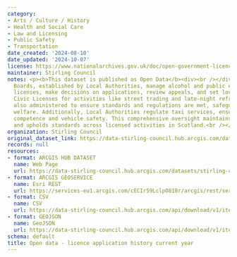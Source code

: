 ```yaml
---
category:
- Arts / Culture / History
- Health and Social Care
- Law and Licensing
- Public Safety
- Transportation
date_created: '2024-08-10'
date_updated: '2024-10-07'
license: https://www.nationalarchives.gov.uk/doc/open-government-licence/version/3/
maintainer: Stirling Council
notes: <p><b>This dataset is published as Open Data</b><div><br /></div><div>License
  Boards, established by Local Authorities, manage alcohol and public entertainment
  licenses, make decisions on applications, review appeals, and set local policies.
  Civic Licenses for activities like street trading and late-night refreshment are
  also administered to ensure standards and regulations are met, safeguarding public
  welfare. Additionally, Local Authorities regulate taxi services, ensuring driver
  competence and vehicle safety. This comprehensive oversight maintains public safety
  and upholds standards across licensed activities in Scotland.<br /></div></p>
organization: Stirling Council
original_dataset_link: https://data-stirling-council.hub.arcgis.com/datasets/stirling-council::open-data-licence-application-history-current-year
records: null
resources:
- format: ARCGIS HUB DATASET
  name: Web Page
  url: https://data-stirling-council.hub.arcgis.com/datasets/stirling-council::open-data-licence-application-history-current-year
- format: ARCGIS GEOSERVICE
  name: Esri REST
  url: https://services-eu1.arcgis.com/cECIr59LclpO818r/arcgis/rest/services/open_data_licence_application_history_current_year/FeatureServer/0
- format: CSV
  name: CSV
  url: https://data-stirling-council.hub.arcgis.com/api/download/v1/items/b63d840d6b39476a96cfaa62461512ef/csv?layers=0
- format: GEOJSON
  name: GeoJSON
  url: https://data-stirling-council.hub.arcgis.com/api/download/v1/items/b63d840d6b39476a96cfaa62461512ef/geojson?layers=0
schema: default
title: Open data - licence application history current year
---
```

